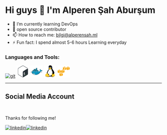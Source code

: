 # Hi guys 👋 I'm Alperen Şah Aburşum





- 🌱 I’m currently learning DevOps
- 👯 open source contributor
- 📫 How to reach me: bilgi@alperensah.ml
- ⚡ Fun fact: I spend almost 5-6 hours Learning everyday


<h3 align="left">Languages and Tools:</h3></a><a href="https://git-scm.com/" target="_blank"> <img
        src="https://www.vectorlogo.zone/logos/git-scm/git-scm-icon.svg" alt="git" width="40" height="40" /></a>
<a href="https://www.gnu.org/software/bash/" target="_blank"> <img
        src="https://github.com/devicons/devicon/blob/master/icons/bash/bash-original.svg" alt="git" width="40"
        height="40" /></a>
<a href="https://www.docker.com/"><img
        src="https://github.com/devicons/devicon/blob/master/icons/docker/docker-original.svg" width="40" height="40"
        alt="docker, container"></a>
<a href="https://linux.org/"><img src="https://github.com/devicons/devicon/blob/master/icons/linux/linux-original.svg"
        alt="Linux, ubuntu, centos, debian, kali, mint" width="40" height="40"></a>
<a href="https://aws.amazon.com/"><img
        src="https://github.com/devicons/devicon/blob/master/icons/amazonwebservices/amazonwebservices-original.svg"
        width="40" height="40" alt="Amazon Web Services"></a>

<hr />

<h2>Social Media Account</h2>
<br />
<p>Thanks for following me!</p>
<a href="https://www.linkedin.com/in/alperen-sah"><img src="https://cdn-icons-png.flaticon.com/512/174/174857.png"
        alt="linkedin" width="25""></a><a href=" https://www.linkedin.com/in/alperen-sah"><img
        src="https://upload.wikimedia.org/wikipedia/commons/thumb/4/4f/Twitter-logo.svg/2491px-Twitter-logo.svg.png"
        alt="linkedin" width="25""></a>
